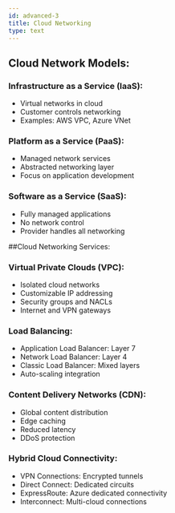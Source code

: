 ```yaml
---
id: advanced-3
title: Cloud Networking
type: text
---
```


## Cloud Network Models:

### Infrastructure as a Service (IaaS):
- Virtual networks in cloud
- Customer controls networking
- Examples: AWS VPC, Azure VNet

### Platform as a Service (PaaS):
- Managed network services
- Abstracted networking layer
- Focus on application development

### Software as a Service (SaaS):
- Fully managed applications
- No network control
- Provider handles all networking

##Cloud Networking Services:

### Virtual Private Clouds (VPC):
- Isolated cloud networks
- Customizable IP addressing
- Security groups and NACLs
- Internet and VPN gateways

### Load Balancing:
- Application Load Balancer: Layer 7
- Network Load Balancer: Layer 4
- Classic Load Balancer: Mixed layers
- Auto-scaling integration

### Content Delivery Networks (CDN):
- Global content distribution
- Edge caching
- Reduced latency
- DDoS protection

### Hybrid Cloud Connectivity:
- VPN Connections: Encrypted tunnels
- Direct Connect: Dedicated circuits
- ExpressRoute: Azure dedicated connectivity
- Interconnect: Multi-cloud connections